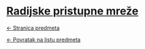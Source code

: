 # [Radijske pristupne mreže](https://www.github.com/studosi-fer/RPM)
[<- Stranica predmeta](https://www.fer.unizg.hr/predmet/rpm)

[<- Povratak na listu predmeta](https://www.github.com/studosi/FER)